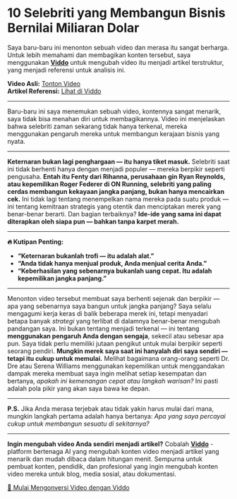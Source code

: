 # 10 Selebriti yang Membangun Bisnis Bernilai Miliaran Dolar

Saya baru-baru ini menonton sebuah video dan merasa itu sangat berharga. Untuk lebih memahami dan membagikan konten tersebut, saya menggunakan **[Viddo](https://viddo.pro/)** untuk mengubah video itu menjadi artikel terstruktur, yang menjadi referensi untuk analisis ini.

**Video Asli:** [Tonton Video](https://www.youtube.com/watch?v=oDNqbA9ZnOY)  
**Artikel Referensi:** [Lihat di Viddo](https://viddo.pro/zh/video-result/d5009fa8-29ca-48df-ab64-1e8b67fa3195)

---

Baru-baru ini saya menemukan sebuah video, kontennya sangat menarik, saya tidak bisa menahan diri untuk membagikannya. Video ini menjelaskan bahwa selebriti zaman sekarang tidak hanya terkenal, mereka menggunakan pengaruh mereka untuk membangun kerajaan bisnis yang nyata.

---

**Keternaran bukan lagi penghargaan — itu hanya tiket masuk.** Selebriti saat ini tidak berhenti hanya dengan menjadi populer — mereka berpikir seperti pengusaha. **Entah itu Fenty dari Rihanna, perusahaan gin Ryan Reynolds, atau kepemilikan Roger Federer di ON Running, selebriti yang paling cerdas membangun kekayaan jangka panjang, bukan hanya mencairkan cek.** Ini tidak lagi tentang menempelkan nama mereka pada suatu produk — ini tentang kemitraan strategis yang otentik dan menciptakan merek yang benar-benar berarti. Dan bagian terbaiknya? **Ide-ide yang sama ini dapat diterapkan oleh siapa pun — bahkan tanpa karpet merah.**

---

**🔥 Kutipan Penting:**

- **“Keternaran bukanlah trofi — itu adalah alat.”**
- **“Anda tidak hanya menjual produk, Anda menjual cerita Anda.”**
- **“Keberhasilan yang sebenarnya bukanlah uang cepat. Itu adalah kepemilikan jangka panjang.”**

---

Menonton video tersebut membuat saya berhenti sejenak dan berpikir — apa yang sebenarnya saya bangun untuk jangka panjang? Saya selalu mengagumi kerja keras di balik beberapa merek ini, tetapi menyadari betapa banyak *strategi* yang terlibat di dalamnya benar-benar mengubah pandangan saya. Ini bukan tentang menjadi terkenal — ini tentang **menggunakan pengaruh Anda dengan sengaja**, sekecil atau sebesar apa pun. Saya tidak perlu memiliki jutaan pengikut untuk mulai berpikir seperti seorang pendiri. **Mungkin merek saya saat ini hanyalah diri saya sendiri — tetapi itu cukup untuk memulai.** Melihat bagaimana orang-orang seperti Dr. Dre atau Serena Williams menggunakan kepemilikan untuk menggandakan dampak mereka membuat saya ingin melihat setiap kesempatan dan bertanya, *apakah ini kemenangan cepat atau langkah warisan?* Ini pasti adalah pola pikir yang akan saya bawa ke depan.

---

**P.S.** Jika Anda merasa terjebak atau tidak yakin harus mulai dari mana, mungkin langkah pertama adalah hanya bertanya: *Apa yang saya percayai cukup untuk membangun sesuatu di sekitarnya?*

---

**Ingin mengubah video Anda sendiri menjadi artikel?** Cobalah **[Viddo](https://viddo.pro/)** - platform bertenaga AI yang mengubah konten video menjadi artikel yang menarik dan mudah dibaca dalam hitungan menit. Sempurna untuk pembuat konten, pendidik, dan profesional yang ingin mengubah konten video mereka untuk blog, media sosial, atau dokumentasi.

[🚀 Mulai Mengonversi Video dengan Viddo](https://viddo.pro/)